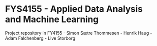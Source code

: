 # FYS4155 -  Applied Data Analysis and Machine Learning
Project repository in FY4155
	- Simon Sætre Thommesen
	- Henrik Haug
	- Adam Falchenberg
	- Live Storborg